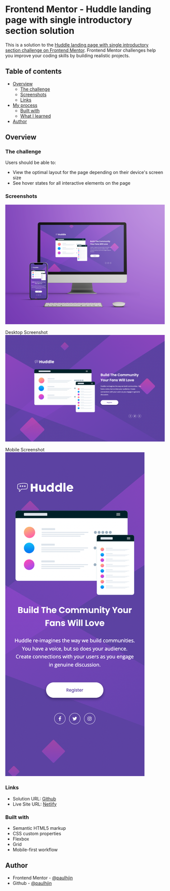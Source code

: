 # Frontend Mentor - Huddle landing page with single introductory section solution

This is a solution to the [Huddle landing page with single introductory section challenge on Frontend Mentor](https://www.frontendmentor.io/challenges/huddle-landing-page-with-a-single-introductory-section-B_2Wvxgi0). Frontend Mentor challenges help you improve your coding skills by building realistic projects. 

## Table of contents

- [Overview](#overview)
  - [The challenge](#the-challenge)
  - [Screenshots](#screenshots)
  - [Links](#links)
- [My process](#my-process)
  - [Built with](#built-with)
  - [What I learned](#what-i-learned)
- [Author](#author)

## Overview

### The challenge

Users should be able to:

- View the optimal layout for the page depending on their device's screen size
- See hover states for all interactive elements on the page

### Screenshots

![Desktop and mobile mockup](./screenshots/mockup.png)

Desktop Screenshot
![Desktop screenshot](./screenshots/desktop.png)

Mobile Screenshot
![Mobile screenshot](./screenshots/mobile.png)

### Links

- Solution URL: [Github](https://github.com/paulhjin/frontendmentor/tree/master/10-huddle-landing-page)
- Live Site URL: [Netlify](https://pjin-fem-huddle-landing-page.netlify.app)

### Built with

- Semantic HTML5 markup
- CSS custom properties
- Flexbox
- Grid
- Mobile-first workflow

## Author
- Frontend Mentor - [@paulhjin](https://www.frontendmentor.io/profile/paulhjin)
- Github - [@paulhjin](https://github.com/paulhjin/)